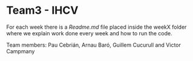 # Team3 - IHCV

For each week there is a *Readme.md* file placed inside the weekX folder where we explain work done every week and how to run the code.

Team members: Pau Cebrián, Arnau Baró, Guillem Cucurull and Victor Campmany
